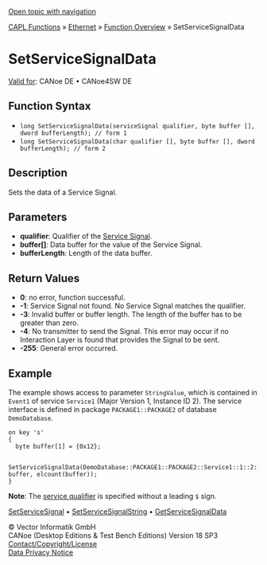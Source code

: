 [Open topic with navigation](../../../../../CANoeDEFamily.htm#Topics/CAPLFunctions/IP/Functions/CAPLfunctionSomeIpSetServiceSignalData.md)

[CAPL Functions](../../CAPLfunctions.md) » [Ethernet](../CAPLEthernetStartPage.md) » [Function Overview](../CAPLfunctionsIPOverview.md) » SetServiceSignalData

# SetServiceSignalData

[Valid for](../../../Shared/FeatureAvailability.md):  CANoe DE • CANoe4SW DE

## Function Syntax

- `long SetServiceSignalData(serviceSignal qualifier, byte buffer [], dword bufferLength); // form 1`
- `long SetServiceSignalData(char qualifier [], byte buffer [], dword bufferLength); // form 2`

## Description

Sets the data of a Service Signal.

## Parameters

- **qualifier**: Qualifier of the [Service Signal](../../../CANoeCANalyzer/Ethernet/ILSomeIP/ILSomeIPServiceSignals.md).
- **buffer[]**: Data buffer for the value of the Service Signal.
- **bufferLength**: Length of the data buffer.

## Return Values

- **0**: no error, function successful.
- **-1**: Service Signal not found. No Service Signal matches the qualifier.
- **-3**: Invalid buffer or buffer length. The length of the buffer has to be greater than zero.
- **-4**: No transmitter to send the Signal. This error may occur if no Interaction Layer is found that provides the Signal to be sent.
- **-255**: General error occurred.

## Example

The example shows access to parameter `StringValue`, which is contained in `Event1` of service `Service1` (Major Version 1, Instance ID 2). The service interface is defined in package `PACKAGE1::PACKAGE2` of database `DemoDatabase`.

```plaintext
on key 's'
{
  byte buffer[1] = {0x12};

  SetServiceSignalData(DemoDatabase::PACKAGE1::PACKAGE2::Service1::1::2::Event1::StringValue, buffer, elcount(buffer));
}
```

**Note**: The [service qualifier](../../../CANoeCANalyzer/Ethernet/ILSomeIP/ILSomeIPServiceSignals.md) is specified without a leading `$` sign.

[SetServiceSignal](CAPLfunctionSomeIpSetServiceSignal.md) • [SetServiceSignalString](CAPLfunctionSomeIpSetServiceSignalString.md) • [GetServiceSignalData](CAPLfunctionSomeIpGetServiceSignalData.md)

© Vector Informatik GmbH  
CANoe (Desktop Editions & Test Bench Editions) Version 18 SP3  
[Contact/Copyright/License](../../../Shared/ContactCopyrightLicense.md)  
[Data Privacy Notice](https://www.vector.com/int/en/company/get-info/privacy-policy/)

